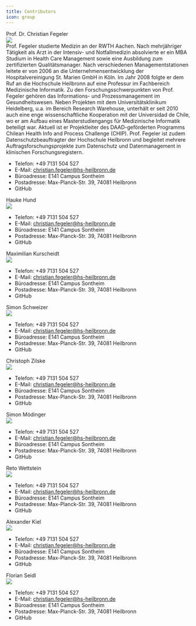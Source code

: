 ```yaml
---
title: Contributors
icon: group
---
```


Prof. Dr. Christian Fegeler <br>
![](/fegeler.jpg) <br>
Prof. Fegeler studierte Medizin an der RWTH Aachen. Nach mehrjähriger Tätigkeit als Arzt in der Intensiv- und Notfallmedizin absolvierte er ein MBA Studium in Health Care Management sowie eine Ausbildung zum zertifizierten Qualitätsmanager. Nach verschiedenen Managementstationen leitete er von 2006 an die Unternehmensentwicklung der Hospitalvereinigung St. Marien GmbH in Köln. Im Jahr 2008 folgte er dem Ruf an die Hochschule Heilbronn auf eine Professur im Fachbereich Medizinische Informatik. 
Zu den Forschungsschwerpunkten von Prof. Fegeler gehören das Informations- und Prozessmanagement im Gesundheitswesen. Neben Projekten mit dem Universitätsklinikum Heidelberg, u.a. im Bereich Research Warehouse, unterhält er seit 2010 auch eine enge wissenschaftliche Kooperation mit der Universidad de Chile, wo er am Aufbau eines Masterstudiengangs für Medizinische Informatik beteiligt war. Aktuell ist er Projektleiter  des DAAD-geförderten Programms Chilean Health Info and Process Challenge (CHIP). Prof. Fegeler ist zudem Datenschutzbeauftragter der Hochschule Heilbronn und begleitet mehrere Auftragsforschungsprojekte zum Datenschutz und Datenmanagement in klinischen Forschungsregistern. <br>
- Telefon: +49 7131 504 527
- E-Mail: christian.fegeler@hs-heilbronn.de
- Büroadresse: E141 Campus Sontheim
- Postadresse: Max-Planck-Str. 39, 74081 Heilbronn 
- GitHub

Hauke Hund<br>
![](/hund.jpg) <br>
- Telefon: +49 7131 504 527
- E-Mail: christian.fegeler@hs-heilbronn.de
- Büroadresse: E141 Campus Sontheim
- Postadresse: Max-Planck-Str. 39, 74081 Heilbronn
- GitHub

Maximilian Kurscheidt<br>
![](/kurscheidt.jpg) <br>
- Telefon: +49 7131 504 527
- E-Mail: christian.fegeler@hs-heilbronn.de
- Büroadresse: E141 Campus Sontheim
- Postadresse: Max-Planck-Str. 39, 74081 Heilbronn
- GitHub

Simon Schweizer<br>
![](/hund.jpg) <br>
- Telefon: +49 7131 504 527
- E-Mail: christian.fegeler@hs-heilbronn.de
- Büroadresse: E141 Campus Sontheim
- Postadresse: Max-Planck-Str. 39, 74081 Heilbronn
- GitHub

Christoph Zilske<br>
![](/hund.jpg) <br>
- Telefon: +49 7131 504 527
- E-Mail: christian.fegeler@hs-heilbronn.de
- Büroadresse: E141 Campus Sontheim
- Postadresse: Max-Planck-Str. 39, 74081 Heilbronn
- GitHub

Simon Mödinger<br>
![](/hund.jpg) <br>
- Telefon: +49 7131 504 527
- E-Mail: christian.fegeler@hs-heilbronn.de
- Büroadresse: E141 Campus Sontheim
- Postadresse: Max-Planck-Str. 39, 74081 Heilbronn
- GitHub

Reto Wettstein<br>
![](/hund.jpg) <br>
- Telefon: +49 7131 504 527
- E-Mail: christian.fegeler@hs-heilbronn.de
- Büroadresse: E141 Campus Sontheim
- Postadresse: Max-Planck-Str. 39, 74081 Heilbronn
- GitHub

Alexander Kiel <br>
![](/hund.jpg) <br>
- Telefon: +49 7131 504 527
- E-Mail: christian.fegeler@hs-heilbronn.de
- Büroadresse: E141 Campus Sontheim
- Postadresse: Max-Planck-Str. 39, 74081 Heilbronn
- GitHub

Florian Seidl<br>
![](/hund.jpg) <br>
- Telefon: +49 7131 504 527
- E-Mail: christian.fegeler@hs-heilbronn.de
- Büroadresse: E141 Campus Sontheim
- Postadresse: Max-Planck-Str. 39, 74081 Heilbronn
- GitHub

